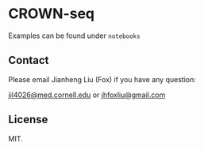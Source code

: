 # CROWN-seq

Examples can be found under `notebooks`


## Contact

Please email Jianheng Liu (Fox) if you have any question:

jil4026@med.cornell.edu or jhfoxliu@gmail.com

## License

MIT.

